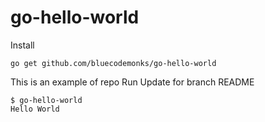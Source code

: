 # go-hello-world

Install

```
go get github.com/bluecodemonks/go-hello-world
```
This is an example of repo
Run
Update for branch README
```
$ go-hello-world
Hello World
```
